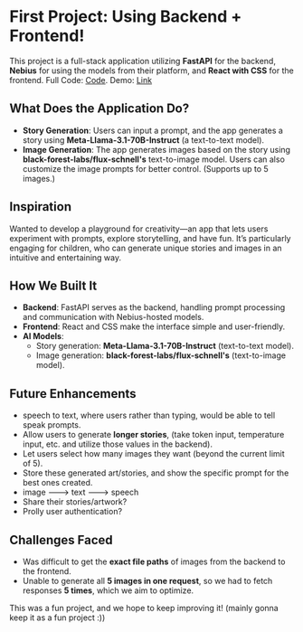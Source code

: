 # First Project: Using Backend + Frontend!

This project is a full-stack application utilizing **FastAPI** for the backend, **Nebius** for using the models from their platform, and **React with CSS** for the frontend. Full Code: [Code](https://github.com/AfreenInnovates/hack/tree/main/art). Demo: [Link](https://www.sprint.dev/projects/46c5e77c-260e-499a-b4c2-850cfff4ff87)

## What Does the Application Do?

- **Story Generation**: Users can input a prompt, and the app generates a story using **Meta-Llama-3.1-70B-Instruct** (a text-to-text model).
- **Image Generation**: The app generates images based on the story using **black-forest-labs/flux-schnell's** text-to-image model. Users can also customize the image prompts for better control. (Supports up to 5 images.)

## Inspiration
Wanted to develop a playground for creativity—an app that lets users experiment with prompts, explore storytelling, and have fun. It’s particularly engaging for children, who can generate unique stories and images in an intuitive and entertaining way.


## How We Built It
- **Backend**: FastAPI serves as the backend, handling prompt processing and communication with Nebius-hosted models.
- **Frontend**: React and CSS make the interface simple and user-friendly.
- **AI Models**: 
  - Story generation: **Meta-Llama-3.1-70B-Instruct** (text-to-text model).
  - Image generation: **black-forest-labs/flux-schnell's** (text-to-image model).

## Future Enhancements
- speech to text, where users rather than typing, would be able to tell speak prompts.
- Allow users to generate **longer stories**, (take token input, temperature input, etc. and utilize those values in the backend).
- Let users select how many images they want (beyond the current limit of 5).
- Store these generated art/stories, and show the specific prompt for the best ones created.
- image ---> text ---> speech
- Share their stories/artwork?
- Prolly user authentication?

## Challenges Faced
- Was difficult to get the **exact file paths** of images from the backend to the frontend.
- Unable to generate all **5 images in one request**, so we had to fetch responses **5 times**, which we aim to optimize.

This was a fun project, and we hope to keep improving it! (mainly gonna keep it as a fun project :))
